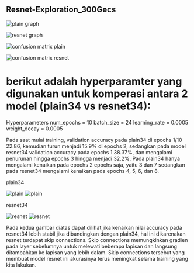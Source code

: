 ## Resnet-Exploration_300Gecs
![plain graph](https://i.imgur.com/i9eIJQA.png)

![resnet graph](https://i.imgur.com/2Cc2pZl.png)

![confusion matrix plain](https://i.imgur.com/2qmzniu.png)

![confusion matrix resnet](https://i.imgur.com/1YHalql.png)

# berikut adalah hyperparamter yang digunakan untuk komperasi antara 2 model (plain34 vs resnet34):
Hyperparameters
    num_epochs = 10
    batch_size = 24
    learning_rate = 0.0005
    weight_decay = 0.0005

Pada saat mulai training, validation accuracy pada plain34 di epochs 1/10 22.86, kemudian turun menjadi 15.9% di epochs 2, sedangkan pada model resnet34 validation accuracy pada epochs 1 38.37%, dan mengalami penurunan hingga epochs 3 hingga menjadi 32.2%. Pada plain34 hanya mengalami kenaikan pada epochs 2 epochs saja, yaitu 3 dan 7 sedangkan pada resnet34 mengalami kenaikan pada epochs 4, 5, 6, dan 8. 

plain34

![plain](https://i.imgur.com/jczcNoN.png)
![plain](https://i.imgur.com/pbg2Xpl.png)

resnet34

![resnet](https://i.imgur.com/fcpe8QK.png)
![resnet](https://imgur.com/c9Gj8eT.png)

Pada kedua gambar diatas dapat dilihat jika kenaikan nilai accuracy pada resnet34 lebih stabil jika dibandingkan dengan plain34, hal ini dikarenakan resnet terdapat skip connections. Skip connections memungkinkan gradien pada layer sebelumnya untuk melewati beberapa lapisan dan langsung ditambahkan ke lapisan yang lebih dalam. Skip connections tersebut yang membuat model resnet ini akurasinya terus meningkat selama training yang kita lakukan.

